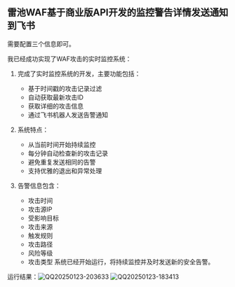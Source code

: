## 雷池WAF基于商业版API开发的监控警告详情发送通知到飞书

需要配置三个信息即可。


我已经成功实现了WAF攻击的实时监控系统：

1. 完成了实时监控系统的开发，主要功能包括：

	- 基于时间戳的攻击记录过滤
	- 自动获取最新攻击ID
	- 获取详细的攻击信息
	- 通过飞书机器人发送告警通知
2. 系统特点：

	- 从当前时间开始持续监控
	- 每分钟自动检查新的攻击记录
	- 避免重复发送相同的告警
	- 支持优雅的退出和异常处理
3. 告警信息包含：

	- 攻击时间
	- 攻击源IP
	- 受影响目标
	- 攻击来源
	- 触发规则
	- 攻击路径
	- 风险等级
	- 攻击类型
		系统已经开始运行，将持续监控并及时发送新的安全告警。

运行结果：![QQ20250123-203633](https://github.com/user-attachments/assets/1c5c7a89-d5c7-4b03-92d8-3014b0319a13)
![QQ20250123-183413](https://github.com/user-attachments/assets/2453b0f8-e318-4536-9a32-91aa837593dd)


